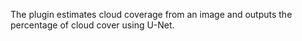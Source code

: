 The plugin estimates cloud coverage from an image and outputs the percentage of cloud cover using U-Net.